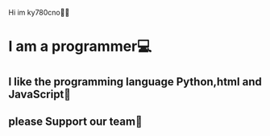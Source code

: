 
<!DOCTYPE html>
<html lang="en">
<head>
    <meta charset="UTF-8">
    <meta name="viewport" content="width=device-width, initial-scale=1.0">
    <title>ky780cno</title>
</head>
<body>
<p>Hi im ky780cno👨‍💻</p>
<h1>I am a programmer💻 </h1> 
<h2>I like the programming language Python,html and JavaScript💼 </h2>
<h2>please Support our team🧿</h2>
</body>
</html>
